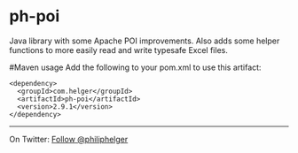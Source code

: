 ph-poi
======

Java library with some Apache POI improvements. Also adds some helper functions to more easily read and write typesafe Excel files.

#Maven usage
Add the following to your pom.xml to use this artifact:
```
<dependency>
  <groupId>com.helger</groupId>
  <artifactId>ph-poi</artifactId>
  <version>2.9.1</version>
</dependency>
```

---

On Twitter: <a href="https://twitter.com/philiphelger">Follow @philiphelger</a>
